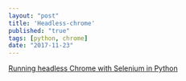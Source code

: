 ```yaml
---
layout: "post"
title: 'Headless-chrome'
published: "true"
tags: [python, chrome]
date: "2017-11-23"
---
```


[Running headless Chrome with Selenium in Python](https://medium.com/@pyzzled/running-headless-chrome-with-selenium-in-python-3f42d1f5ff1d)